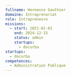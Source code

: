 ```yaml
---
fullname: Hermance Gauthier
domaine: Intraprenariat
role: Intrapreneure
missions:
  - start: 2021-01-01
    end: 2024-12-15
    status: admin
    startups:
      - docurba
startups:
  - docurba
competences:
  - Administration Publique
---
```

